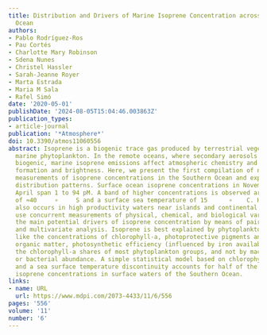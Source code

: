 ```yaml
---
title: Distribution and Drivers of Marine Isoprene Concentration across the Southern
  Ocean
authors:
- Pablo Rodríguez-Ros
- Pau Cortés
- Charlotte Mary Robinson
- Sdena Nunes
- Christel Hassler
- Sarah-Jeanne Royer
- Marta Estrada
- Maria M Sala
- Rafel Simó
date: '2020-05-01'
publishDate: '2024-08-05T15:04:46.003863Z'
publication_types:
- article-journal
publication: '*Atmosphere*'
doi: 10.3390/atmos11060556
abstract: Isoprene is a biogenic trace gas produced by terrestrial vegetation and
  marine phytoplankton. In the remote oceans, where secondary aerosols are mostly
  biogenic, marine isoprene emissions affect atmospheric chemistry and influence cloud
  formation and brightness. Here, we present the first compilation of new and published
  measurements of isoprene concentrations in the Southern Ocean and explore their
  distribution patterns. Surface ocean isoprene concentrations in November through
  April span 1 to 94 pM. A band of higher concentrations is observed around a latitude
  of ≈40     ∘     S and a surface sea temperature of 15      ∘    C. High isoprene
  also occurs in high productivity waters near islands and continental coasts. We
  use concurrent measurements of physical, chemical, and biological variables to explore
  the main potential drivers of isoprene concentration by means of paired regressions
  and multivariate analysis. Isoprene is best explained by phytoplankton-related variables
  like the concentrations of chlorophyll-a, photoprotective pigments and particulate
  organic matter, photosynthetic efficiency (influenced by iron availability), and
  the chlorophyll-a shares of most phytoplankton groups, and not by macronutrients
  or bacterial abundance. A simple statistical model based on chlorophyll-a concentration
  and a sea surface temperature discontinuity accounts for half of the variance of
  isoprene concentrations in surface waters of the Southern Ocean.
links:
- name: URL
  url: https://www.mdpi.com/2073-4433/11/6/556
pages: '556'
volume: '11'
number: '6'
---
```

